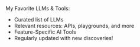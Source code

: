 My Favorite LLMs & Tools:
- Curated list of LLMs
- Relevant resources: APIs, playgrounds, and more
- Feature-Specific AI Tools
- Regularly updated with new discoveries!
